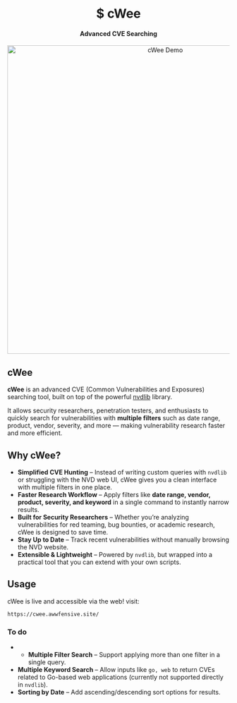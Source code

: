 <h1 align="center">$ cWee</h1>
<h4 align="center">Advanced CVE Searching</h4>

<p align="center">
  <img src="https://i.ibb.co/Cs6vQ77W/image.png" alt="cWee Demo" width="700"/>
</p>

## cWee
**cWee** is an advanced CVE (Common Vulnerabilities and Exposures) searching tool, built on top of the powerful [nvdlib](https://nvdlib.com/en/latest/v2/CVEv2.html) library.

It allows security researchers, penetration testers, and enthusiasts to quickly search for vulnerabilities with **multiple filters** such as date range, product, vendor, severity, and more — making vulnerability research faster and more efficient.


## Why cWee?
- **Simplified CVE Hunting** – Instead of writing custom queries with `nvdlib` or struggling with the NVD web UI, cWee gives you a clean interface with multiple filters in one place.
- **Faster Research Workflow** – Apply filters like **date range, vendor, product, severity, and keyword** in a single command to instantly narrow results.
- **Built for Security Researchers** – Whether you’re analyzing vulnerabilities for red teaming, bug bounties, or academic research, cWee is designed to save time.
- **Stay Up to Date** – Track recent vulnerabilities without manually browsing the NVD website.
- **Extensible & Lightweight** – Powered by `nvdlib`, but wrapped into a practical tool that you can extend with your own scripts.
## Usage
cWee is live and accessible via the web! 
visit:
```
https://cwee.awwfensive.site/
```
### To do
- - **Multiple Filter Search** – Support applying more than one filter in a single query.
-  **Multiple Keyword Search** – Allow inputs like `go, web` to return CVEs related to Go-based web applications (currently not supported directly in `nvdlib`).
-  **Sorting by Date** – Add ascending/descending sort options for results.